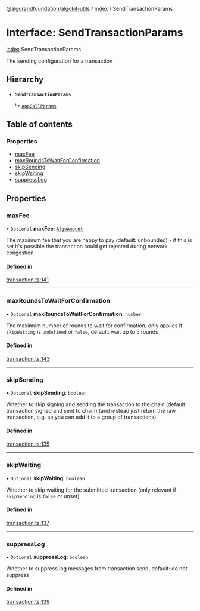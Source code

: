 [@algorandfoundation/algokit-utils](../README.md) / [index](../modules/index.md) / SendTransactionParams

# Interface: SendTransactionParams

[index](../modules/index.md).SendTransactionParams

The sending configuration for a transaction

## Hierarchy

- **`SendTransactionParams`**

  ↳ [`AppCallParams`](index.AppCallParams.md)

## Table of contents

### Properties

- [maxFee](index.SendTransactionParams.md#maxfee)
- [maxRoundsToWaitForConfirmation](index.SendTransactionParams.md#maxroundstowaitforconfirmation)
- [skipSending](index.SendTransactionParams.md#skipsending)
- [skipWaiting](index.SendTransactionParams.md#skipwaiting)
- [suppressLog](index.SendTransactionParams.md#suppresslog)

## Properties

### maxFee

• `Optional` **maxFee**: [`AlgoAmount`](../classes/index.AlgoAmount.md)

The maximum fee that you are happy to pay (default: unbounded) - if this is set it's possible the transaction could get rejected during network congestion

#### Defined in

[transaction.ts:141](https://github.com/algorandfoundation/algokit-utils-ts/blob/main/src/transaction.ts#L141)

___

### maxRoundsToWaitForConfirmation

• `Optional` **maxRoundsToWaitForConfirmation**: `number`

The maximum number of rounds to wait for confirmation, only applies if `skipWaiting` is `undefined` or `false`, default: wait up to 5 rounds

#### Defined in

[transaction.ts:143](https://github.com/algorandfoundation/algokit-utils-ts/blob/main/src/transaction.ts#L143)

___

### skipSending

• `Optional` **skipSending**: `boolean`

Whether to skip signing and sending the transaction to the chain (default: transaction signed and sent to chain)
  (and instead just return the raw transaction, e.g. so you can add it to a group of transactions)

#### Defined in

[transaction.ts:135](https://github.com/algorandfoundation/algokit-utils-ts/blob/main/src/transaction.ts#L135)

___

### skipWaiting

• `Optional` **skipWaiting**: `boolean`

Whether to skip waiting for the submitted transaction (only relevant if `skipSending` is `false` or unset)

#### Defined in

[transaction.ts:137](https://github.com/algorandfoundation/algokit-utils-ts/blob/main/src/transaction.ts#L137)

___

### suppressLog

• `Optional` **suppressLog**: `boolean`

Whether to suppress log messages from transaction send, default: do not suppress

#### Defined in

[transaction.ts:139](https://github.com/algorandfoundation/algokit-utils-ts/blob/main/src/transaction.ts#L139)
